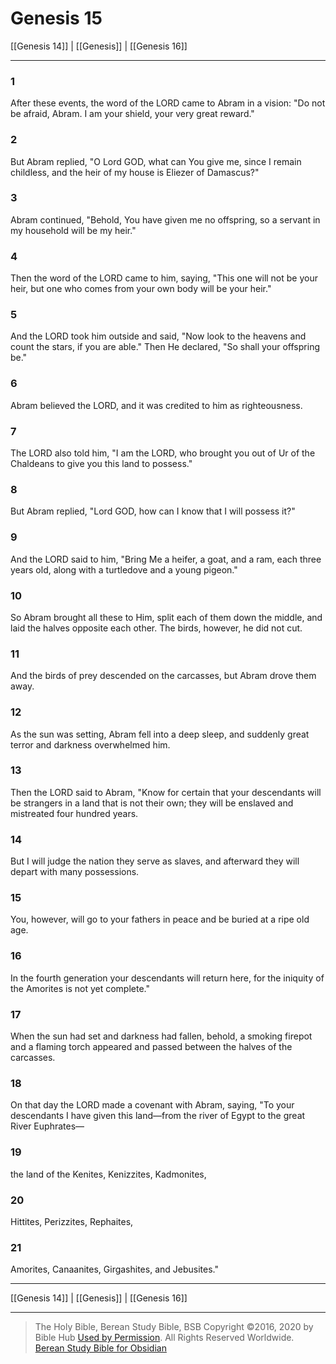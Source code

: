 # Genesis 15

[[Genesis 14]] | [[Genesis]] | [[Genesis 16]]

---

### 1
After these events, the word of the LORD came to Abram in a vision: "Do not be afraid, Abram. I am your shield, your very great reward."

### 2
But Abram replied, "O Lord GOD, what can You give me, since I remain childless, and the heir of my house is Eliezer of Damascus?"

### 3
Abram continued, "Behold, You have given me no offspring, so a servant in my household will be my heir."

### 4
Then the word of the LORD came to him, saying, "This one will not be your heir, but one who comes from your own body will be your heir."

### 5
And the LORD took him outside and said, "Now look to the heavens and count the stars, if you are able." Then He declared, "So shall your offspring be."

### 6
Abram believed the LORD, and it was credited to him as righteousness.

### 7
The LORD also told him, "I am the LORD, who brought you out of Ur of the Chaldeans to give you this land to possess."

### 8
But Abram replied, "Lord GOD, how can I know that I will possess it?"

### 9
And the LORD said to him, "Bring Me a heifer, a goat, and a ram, each three years old, along with a turtledove and a young pigeon."

### 10
So Abram brought all these to Him, split each of them down the middle, and laid the halves opposite each other. The birds, however, he did not cut.

### 11
And the birds of prey descended on the carcasses, but Abram drove them away.

### 12
As the sun was setting, Abram fell into a deep sleep, and suddenly great terror and darkness overwhelmed him.

### 13
Then the LORD said to Abram, "Know for certain that your descendants will be strangers in a land that is not their own; they will be enslaved and mistreated four hundred years.

### 14
But I will judge the nation they serve as slaves, and afterward they will depart with many possessions.

### 15
You, however, will go to your fathers in peace and be buried at a ripe old age.

### 16
In the fourth generation your descendants will return here, for the iniquity of the Amorites is not yet complete."

### 17
When the sun had set and darkness had fallen, behold, a smoking firepot and a flaming torch appeared and passed between the halves of the carcasses.

### 18
On that day the LORD made a covenant with Abram, saying, "To your descendants I have given this land—from the river of Egypt to the great River Euphrates—

### 19
the land of the Kenites, Kenizzites, Kadmonites,

### 20
Hittites, Perizzites, Rephaites,

### 21
Amorites, Canaanites, Girgashites, and Jebusites."

---

[[Genesis 14]] | [[Genesis]] | [[Genesis 16]]

---

> The Holy Bible, Berean Study Bible, BSB
> Copyright &copy;2016, 2020 by Bible Hub
> [Used by Permission](https://berean.bible/terms.htm). All Rights Reserved Worldwide.
> [Berean Study Bible for Obsidian](https://github.com/gapmiss/berean-study-bible-for-obsidian)

